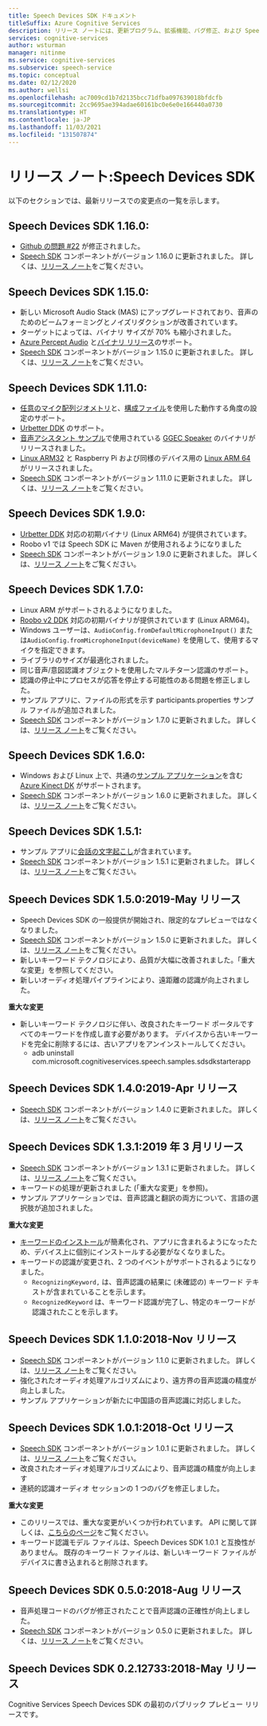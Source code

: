 ```yaml
---
title: Speech Devices SDK ドキュメント
titleSuffix: Azure Cognitive Services
description: リリース ノートには、更新プログラム、拡張機能、バグ修正、および Speech Devices SDK に対する変更のログが記載されています。 この記事は、Speech Devices SDK の各リリースで更新されています。
services: cognitive-services
author: wsturman
manager: nitinme
ms.service: cognitive-services
ms.subservice: speech-service
ms.topic: conceptual
ms.date: 02/12/2020
ms.author: wellsi
ms.openlocfilehash: ac7009cd1b7d2135bcc71dfba097639018bfdcfb
ms.sourcegitcommit: 2cc9695ae394adae60161bc0e6e0e166440a0730
ms.translationtype: HT
ms.contentlocale: ja-JP
ms.lasthandoff: 11/03/2021
ms.locfileid: "131507874"
---
```

# <a name="release-notes-speech-devices-sdk"></a>リリース ノート:Speech Devices SDK

以下のセクションでは、最新リリースでの変更点の一覧を示します。

## <a name="speech-devices-sdk-1160"></a>Speech Devices SDK 1.16.0:

- [Github の問題 #22](https://github.com/Azure-Samples/Cognitive-Services-Speech-Devices-SDK/issues/22) が修正されました。
- [Speech SDK](./speech-sdk.md) コンポーネントがバージョン 1.16.0 に更新されました。 詳しくは、[リリース ノート](./releasenotes.md)をご覧ください。

## <a name="speech-devices-sdk-1150"></a>Speech Devices SDK 1.15.0:

- 新しい Microsoft Audio Stack (MAS) にアップグレードされており、音声のためのビームフォーミングとノイズリダクションが改善されています。
- ターゲットによっては、バイナリ サイズが 70% も縮小されました。
- [Azure Percept Audio](../../azure-percept/overview-azure-percept-audio.md) と[バイナリ リリース](https://aka.ms/sdsdk-download-APAudio)のサポート。
- [Speech SDK](./speech-sdk.md) コンポーネントがバージョン 1.15.0 に更新されました。 詳しくは、[リリース ノート](./releasenotes.md)をご覧ください。

## <a name="speech-devices-sdk-1110"></a>Speech Devices SDK 1.11.0:

- [任意のマイク配列ジオメトリ](how-to-devices-microphone-array-configuration.md)と、[構成ファイル](https://aka.ms/sdsdk-micarray-json)を使用した動作する角度の設定のサポート。
- [Urbetter DDK](http://www.urbetter.com/products_56/278.html) のサポート。
- [音声アシスタント サンプル](https://aka.ms/sdsdk-speaker)で使用されている [GGEC Speaker](https://aka.ms/sdsdk-download-speaker) のバイナリがリリースされました。
- [Linux ARM32](https://aka.ms/sdsdk-download-linux-arm32) と Raspberry Pi および同様のデバイス用の [Linux ARM 64](https://aka.ms/sdsdk-download-linux-arm64) がリリースされました。
- [Speech SDK](./speech-sdk.md) コンポーネントがバージョン 1.11.0 に更新されました。 詳しくは、[リリース ノート](./releasenotes.md)をご覧ください。

## <a name="speech-devices-sdk-190"></a>Speech Devices SDK 1.9.0:

- [Urbetter DDK](https://aka.ms/sdsdk-download-urbetter) 対応の初期バイナリ (Linux ARM64) が提供されています。
- Roobo v1 では Speech SDK に Maven が使用されるようになりました
- [Speech SDK](./speech-sdk.md) コンポーネントがバージョン 1.9.0 に更新されました。 詳しくは、[リリース ノート](./releasenotes.md)をご覧ください。

## <a name="speech-devices-sdk-170"></a>Speech Devices SDK 1.7.0:

- Linux ARM がサポートされるようになりました。
- [Roobo v2 DDK](https://aka.ms/sdsdk-download-roobov2) 対応の初期バイナリが提供されています (Linux ARM64)。
- Windows ユーザーは、`AudioConfig.fromDefaultMicrophoneInput()` または`AudioConfig.fromMicrophoneInput(deviceName)` を使用して、使用するマイクを指定できます。
- ライブラリのサイズが最適化されました。
- 同じ音声/意図認識オブジェクトを使用したマルチターン認識のサポート。
- 認識の停止中にプロセスが応答を停止する可能性のある問題を修正しました。
- サンプル アプリに、ファイルの形式を示す participants.properties サンプル ファイルが追加されました。
- [Speech SDK](./speech-sdk.md) コンポーネントがバージョン 1.7.0 に更新されました。 詳しくは、[リリース ノート](./releasenotes.md)をご覧ください。

## <a name="speech-devices-sdk-160"></a>Speech Devices SDK 1.6.0:

- Windows および Linux 上で、共通の[サンプル アプリケーション](./speech-devices-sdk.md)を含む [Azure Kinect DK](https://azure.microsoft.com/services/kinect-dk/) がサポートされます。
- [Speech SDK](./speech-sdk.md) コンポーネントがバージョン 1.6.0 に更新されました。 詳しくは、[リリース ノート](./releasenotes.md)をご覧ください。

## <a name="speech-devices-sdk-151"></a>Speech Devices SDK 1.5.1:

- サンプル アプリに[会話の文字起こし](./conversation-transcription.md)が含まれています。
- [Speech SDK](./speech-sdk.md) コンポーネントがバージョン 1.5.1 に更新されました。 詳しくは、[リリース ノート](./releasenotes.md)をご覧ください。

## <a name="speech-devices-sdk-150-2019-may-release"></a>Speech Devices SDK 1.5.0:2019-May リリース

- Speech Devices SDK の一般提供が開始され、限定的なプレビューではなくなりました。
- [Speech SDK](./speech-sdk.md) コンポーネントがバージョン 1.5.0 に更新されました。 詳しくは、[リリース ノート](./releasenotes.md)をご覧ください。
- 新しいキーワード テクノロジにより、品質が大幅に改善されました。「重大な変更」を参照してください。
- 新しいオーディオ処理パイプラインにより、遠距離の認識が向上されました。

**重大な変更**

- 新しいキーワード テクノロジに伴い、改良されたキーワード ポータルですべてのキーワードを作成し直す必要があります。 デバイスから古いキーワードを完全に削除するには、古いアプリをアンインストールしてください。
  - adb uninstall com.microsoft.cognitiveservices.speech.samples.sdsdkstarterapp

## <a name="speech-devices-sdk-140-2019-apr-release"></a>Speech Devices SDK 1.4.0:2019-Apr リリース

- [Speech SDK](./speech-sdk.md) コンポーネントがバージョン 1.4.0 に更新されました。 詳しくは、[リリース ノート](./releasenotes.md)をご覧ください。

## <a name="speech-devices-sdk-131-2019-mar-release"></a>Speech Devices SDK 1.3.1:2019 年 3 月リリース

- [Speech SDK](./speech-sdk.md) コンポーネントがバージョン 1.3.1 に更新されました。 詳しくは、[リリース ノート](./releasenotes.md)をご覧ください。
- キーワードの処理が更新されました (「重大な変更」を参照)。
- サンプル アプリケーションでは、音声認識と翻訳の両方について、言語の選択肢が追加されました。

**重大な変更**

- [キーワードのインストール](./custom-keyword-basics.md)が簡素化され、アプリに含まれるようになったため、デバイス上に個別にインストールする必要がなくなりました。
- キーワードの認識が変更され、2 つのイベントがサポートされるようになりました。
  - `RecognizingKeyword,` は、音声認識の結果に (未確認の) キーワード テキストが含まれていることを示します。
  - `RecognizedKeyword` は、キーワード認識が完了し、特定のキーワードが認識されたことを示します。

## <a name="speech-devices-sdk-110-2018-nov-release"></a>Speech Devices SDK 1.1.0:2018-Nov リリース

- [Speech SDK](./speech-sdk.md) コンポーネントがバージョン 1.1.0 に更新されました。 詳しくは、[リリース ノート](./releasenotes.md)をご覧ください。
- 強化されたオーディオ処理アルゴリズムにより、遠方界の音声認識の精度が向上しました。
- サンプル アプリケーションが新たに中国語の音声認識に対応しました。

## <a name="speech-devices-sdk-101-2018-oct-release"></a>Speech Devices SDK 1.0.1:2018-Oct リリース

- [Speech SDK](./speech-sdk.md) コンポーネントがバージョン 1.0.1 に更新されました。 詳しくは、[リリース ノート](./releasenotes.md)をご覧ください。
- 改良されたオーディオ処理アルゴリズムにより、音声認識の精度が向上します
- 連続的認識オーディオ セッションの 1 つのバグを修正しました。

**重大な変更**

- このリリースでは、重大な変更がいくつか行われています。 API に関して詳しくは、[こちらのページ](https://aka.ms/csspeech/breakingchanges_1_0_0)をご覧ください。
- キーワード認識モデル ファイルは、Speech Devices SDK 1.0.1 と互換性がありません。 既存のキーワード ファイルは、新しいキーワード ファイルがデバイスに書き込まれると削除されます。

## <a name="speech-devices-sdk-050-2018-aug-release"></a>Speech Devices SDK 0.5.0:2018-Aug リリース

- 音声処理コードのバグが修正されたことで音声認識の正確性が向上しました。
- [Speech SDK](./speech-sdk.md) コンポーネントがバージョン 0.5.0 に更新されました。 詳しくは、[リリース ノート](releasenotes.md#cognitive-services-speech-sdk-050-2018-july-release)をご覧ください。

## <a name="speech-devices-sdk-0212733-2018-may-release"></a>Speech Devices SDK 0.2.12733:2018-May リリース

Cognitive Services Speech Devices SDK の最初のパブリック プレビュー リリースです。
